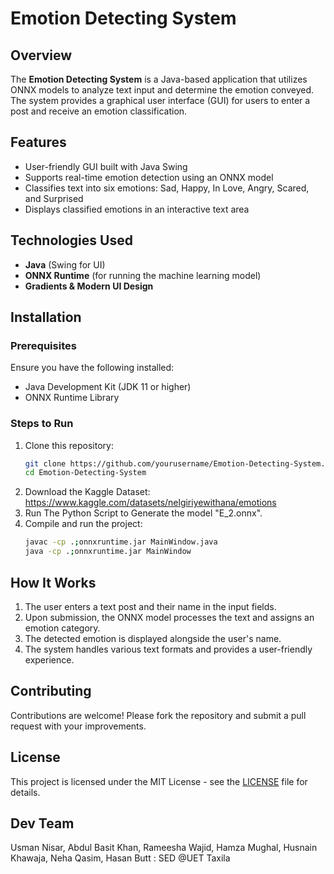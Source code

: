 # Emotion Detecting System

## Overview
The **Emotion Detecting System** is a Java-based application that utilizes ONNX models to analyze text input and determine the emotion conveyed. The system provides a graphical user interface (GUI) for users to enter a post and receive an emotion classification.

## Features
- User-friendly GUI built with Java Swing
- Supports real-time emotion detection using an ONNX model
- Classifies text into six emotions: Sad, Happy, In Love, Angry, Scared, and Surprised
- Displays classified emotions in an interactive text area

## Technologies Used
- **Java** (Swing for UI)
- **ONNX Runtime** (for running the machine learning model)
- **Gradients & Modern UI Design**

## Installation
### Prerequisites
Ensure you have the following installed:
- Java Development Kit (JDK 11 or higher)
- ONNX Runtime Library

### Steps to Run
1. Clone this repository:
   ```sh
   git clone https://github.com/yourusername/Emotion-Detecting-System.git
   cd Emotion-Detecting-System
   ```
2. Download the Kaggle Dataset: https://www.kaggle.com/datasets/nelgiriyewithana/emotions
3. Run The Python Script to Generate the model "E_2.onnx".
4. Compile and run the project:
   ```sh
   javac -cp .;onnxruntime.jar MainWindow.java
   java -cp .;onnxruntime.jar MainWindow
   ```

## How It Works
1. The user enters a text post and their name in the input fields.
2. Upon submission, the ONNX model processes the text and assigns an emotion category.
3. The detected emotion is displayed alongside the user's name.
4. The system handles various text formats and provides a user-friendly experience.

## Contributing
Contributions are welcome! Please fork the repository and submit a pull request with your improvements.

## License
This project is licensed under the MIT License - see the [LICENSE](LICENSE) file for details.

## Dev Team
Usman Nisar, Abdul Basit Khan, Rameesha Wajid, Hamza Mughal, Husnain Khawaja, Neha Qasim, Hasan Butt
: SED @UET Taxila


